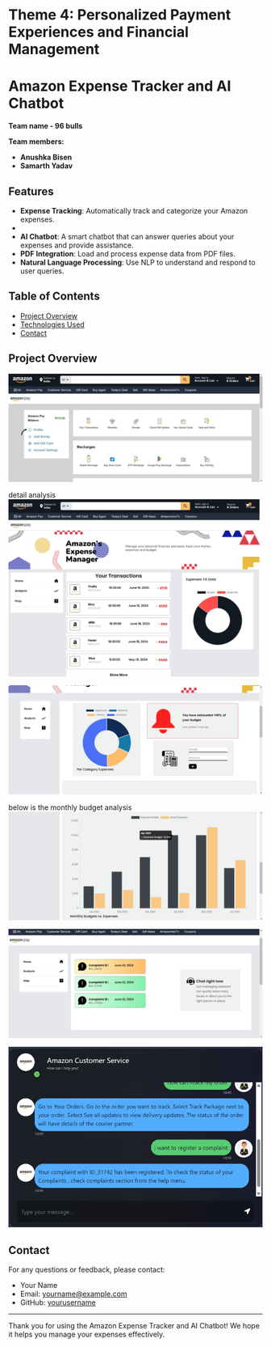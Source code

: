 # Theme 4: Personalized Payment Experiences and Financial Management

# Amazon Expense Tracker and AI Chatbot

**Team name - 96 bulls**

**Team members:**
* **Anushka Bisen**
* **Samarth Yadav**

## Features

- **Expense Tracking**: Automatically track and categorize your Amazon expenses.
- 
- **AI Chatbot**: A smart chatbot that can answer queries about your expenses and provide assistance.
- **PDF Integration**: Load and process expense data from PDF files.
- **Natural Language Processing**: Use NLP to understand and respond to user queries.

## Table of Contents

- [Project Overview](#Project-Overview)
- [Technologies Used](#technologies-used)
- [Contact](#contact)


## Project Overview
![Home page](Logo/profilepage.jpg)


detail analysis
![Home page](Logo/Homepage__.png)

![Home page](Logo/Analysis.jpg)


below is the monthly budget analysis
![Home page](Logo/monthlybudget.jpg)

![Home page](Logo/helppage.jpg)


![Home page](Logo/chat.jpg)


## Contact

For any questions or feedback, please contact:

- Your Name
- Email: yourname@example.com
- GitHub: [yourusername](https://github.com/yourusername)

---

Thank you for using the Amazon Expense Tracker and AI Chatbot! We hope it helps you manage your expenses effectively.
